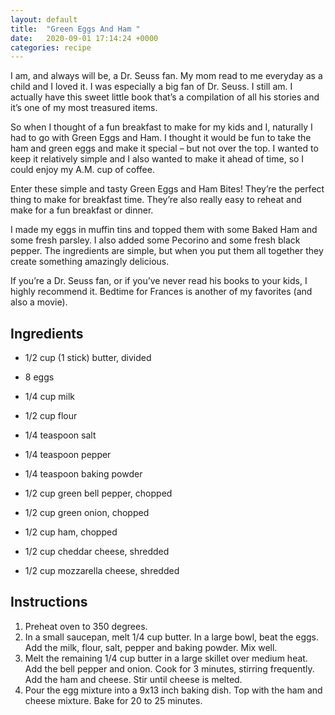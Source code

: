 ```yaml
---
layout: default
title:  "Green Eggs And Ham "
date:   2020-09-01 17:14:24 +0000
categories: recipe
---
```

I am, and always will be, a Dr. Seuss fan. My mom read to me everyday as a child and I loved it. I was especially a big fan of Dr. Seuss. I still am. I actually have this sweet little book that’s a compilation of all his stories and it’s one of my most treasured items.

So when I thought of a fun breakfast to make for my kids and I, naturally I had to go with Green Eggs and Ham. I thought it would be fun to take the ham and green eggs and make it special – but not over the top. I wanted to keep it relatively simple and I also wanted to make it ahead of time, so I could enjoy my A.M. cup of coffee.

Enter these simple and tasty Green Eggs and Ham Bites! They’re the perfect thing to make for breakfast time. They’re also really easy to reheat and make for a fun breakfast or dinner.

I made my eggs in muffin tins and topped them with some Baked Ham and some fresh parsley. I also added some Pecorino and some fresh black pepper. The ingredients are simple, but when you put them all together they create something amazingly delicious.

If you’re a Dr. Seuss fan, or if you’ve never read his books to your kids, I highly recommend it. Bedtime for Frances is another of my favorites (and also a movie).


## Ingredients

- 1/2 cup (1 stick) butter, divided
- 8 eggs
- 1/4 cup milk
- 1/2 cup flour

- 1/4 teaspoon salt
- 1/4 teaspoon pepper
- 1/4 teaspoon baking powder
- 1/2 cup green bell pepper, chopped
- 1/2 cup green onion, chopped
- 1/2 cup ham, chopped
- 1/2 cup cheddar cheese, shredded
- 1/2 cup mozzarella cheese, shredded

## Instructions

1. Preheat oven to 350 degrees.
2. In a small saucepan, melt 1/4 cup butter. In a large bowl, beat the eggs. Add the milk, flour, salt, pepper and baking powder. Mix well.
3. Melt the remaining 1/4 cup butter in a large skillet over medium heat. Add the bell pepper and onion. Cook for 3 minutes, stirring frequently. Add the ham and cheese. Stir until cheese is melted.
4. Pour the egg mixture into a 9x13 inch baking dish. Top with the ham and cheese mixture. Bake for 20 to 25 minutes.


